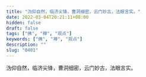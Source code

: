 ```yaml
---
title: "沩仰自然，临济尖锋，曹洞细密，云门妙古，法眼言实。"
date: 2022-03-04T20:21:11+08:00
hidden: false
draft: false
tags: ["佛", "禅", "观点"]
keywords: ["佛", "禅", "观点"]
description: ""
slug: "0401"
---
```


沩仰自然，临济尖锋，曹洞细密，云门妙古，法眼言实。
